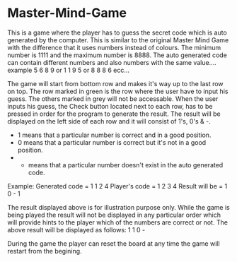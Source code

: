 # Master-Mind-Game
This is a game where the player has to guess the secret code which is auto generated by the computer. 
This is similar to the original Master Mind Game with the difference that it uses numbers instead of colours.
The minimum number is 1111 and the maximum number is 8888.
The auto generated code can contain different numbers and also numbers with the same value.... example 5 6 8 9 or 1 1 9 5 or 8 8 8 6 ecc...

The game will start from bottom row and makes it's way up to the last row on top. The row marked in green is the row where the user have to input his guess. The others marked in grey will not be accessable.
When the user inputs his guess, the Check button located next to each row, has to be pressed in order for the program to generate the result.
The result will be displayed on the left side of each row and it will consist of 1's, 0's & -. 
- 1 means that a particular number is correct and in a good position.
- 0 means that a particular number is correct but it's not in a good position.
- - means that a particular number doesn't exist in the auto generated code.

Example: 
Generated code = 1 1 2 4
Player's  code = 1 2 3 4
Result will be = 1 0 - 1

The result displayed above is for illustration purpose only. While the game is being played the result will not be displayed in any particular order which will provide hints to the player which of the numbers are correct or not. The above result will be displayed as follows:
1 1 
0 -

During the game the player can reset the board at any time the game will restart from the begining.

